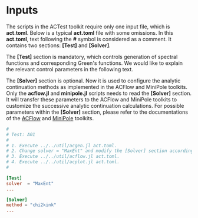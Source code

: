 # Inputs

The scripts in the ACTest toolkit require only one input file, which is **act.toml**. Below is a typical **act.toml** file with some omissions. In this **act.toml**, text following the **#** symbol is considered as a comment. It contains two sections: **[Test]** and **[Solver]**.

The **[Test]** section is mandatory, which controls generation of spectral functions and corresponding Green's functions. We would like to explain the relevant control parameters in the following text.

The **[Solver]** section is optional. Now it is used to configure the analytic continuation methods as implemented in the ACFlow and MiniPole toolkits. Only the **acflow.jl** and **minipole.jl** scripts needs to read the **[Solver]** section. It will transfer these parameters to the ACFlow and MiniPole toolkits to customize the successive analytic continuation calculations. For possible parameters within the **[Solver]** section, please refer to the documentations of the [ACFlow](https://github.com/huangli712/ACFlow) and [MiniPole](https://github.com/Green-Phys/MiniPole) toolkits.

```toml
#
# Test: A01
#
# 1. Execute ../../util/acgen.jl act.toml.
# 2. Change solver = "MaxEnt" and modify the [Solver] section accordingly.
# 3. Execute ../../util/acflow.jl act.toml.
# 4. Execute ../../util/acplot.jl act.toml.
#

[Test]
solver  = "MaxEnt"
...

[Solver]
method = "chi2kink"
...
```
